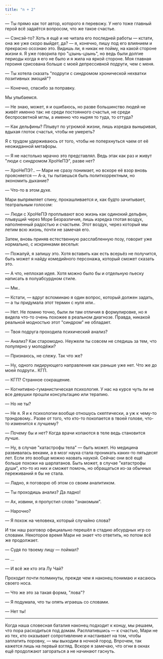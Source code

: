 ```yaml
---
title: "n + 2"
---
```


— Ты прямо как тот автор, которого я перевожу. У него тоже главный герой всё
задаётся вопросом, что же такое счастье.

— Сэнсэй-то? Хоть я ещё и не читала его последней работы — кстати, она же уже
скоро выйдет, да? — я, конечно, пишу под его влиянием и прекрасно осознаю
это. Видишь ли, я никак не пойму, на какой стороне жизни я. Я уже говорила про
"цзынь-цзынь", но ведь были долгие периоды когда я его не было и я жила на яркой
стороне. Моя главная героиня срисована больше с моей депрессивной подруги, чем с
меня.

— Ты хотела сказать "подруги с синдромом хронической нехватки позитивных
эмоций"?

— Конечно, спасибо за поправку.

Мы улыбаемся.

— Не знаю, может, я и ошибаюсь, но разве большинство людей не живёт именно так:
не среди постоянного счастья, не среди беспросветной мглы, а именно что ныряя то
туда, то оттуда?

— Как дельфины? Плывут по угрюмой жизни, лишь изредка выныривая, вдыхая глоток
счастья, чтобы не умереть?

Я с трудом удерживаюсь от того, чтобы не поперхнуться чаем от её неожиданной
метафоры.

— Я не настолько мрачно это представлял. Ведь этак как раз и живут "люди с
синдромом ХроНеПЭ", разве нет?

— ХроНеПЭ?.. — Мари не сразу понимает, но вскоре её взор вновь проясняется —
А-а, ты пытаешься быть политкорректным, но экономить дыхание?

— Что-то в этом духе.

Мари выпрямляет спину, прокашливается и, как будто зачитывает, театральным
голосом:

— Люди с ХроНеПЭ проплывают всю жизнь как одинокий дельфин, плывущий через Море
Безразличия, лишь изредка глотая воздух, наполненный радостью и счастьем. Этот
воздух, через который мы летим всю жизнь, почти не замечая его.

Затем, вновь приняв естественную расслабленную позу, говорит уже нормально, с
искринками веселья:

— Пожалуй, я запишу это. Хотя вставить как есть всерьёз не получится, быть может
я найду комедийного персонажа, который сможет сказать это.

— А что, неплохая идея. Хотя можно было бы и отдельную пьеску написать в
полуабсурдном стиле.

— Мм..

— Кстати, — вдруг вспоминаю я один вопрос, который должен задать, — а ты
придумала этот термин с нуля или..

— Нет. Не помню точно, были ли там отличия в формулировке, но я видела что-то
очень похожее в реальном диагнозе. Правда, никакой реальной модностью этот
"синдром" не обладает.

— Твоя подруга проходила психический анализ?

— Анализ? Как старомодно. Неужели ты совсем не следишь за тем, что популярно у
молодёжи?

— Признаюсь, не слежу. Так что же?

— Ну, одного лидирующего направления как раньше уже нет. Что же до моей
подруги.. КГП.

— КГП? Странное сокращение.

— Когнитивно-гуманистическая психология. У нас на курсе чуть ли не все девушки
прошли консультацию или терапию.

— Но не ты?

— Не я. Я и к психологии вообще отношусь скептически, а уж к чему-то
трэндовому.. Разве от того, что кто-то покопается в твоей голове, что-то
изменится к лучшему?

— Почему бы и нет? Когда врачи копаются в теле ведь становится лучше.

— Ну, в случае "катастрофы тела" — быть может. Но медицина развивалась веками, а
в мозг наука стала проникать каких-то пятьдесят лет. Если это вообще можно
назвать наукой. Сейчас они всё ещё больше похожи на шарлатанов. Быть может, в
случае "катастрофы души", кто-то из них и сможет помочь, но обращаться из-за
обычных переживаний я бы не стала.

— Ладно, я поговорю об этом со своим аналитиком.

— Ты проходишь анализ? Да ладно!

— Ах, извини, я пропустил слово "знакомым".

— Нарочно?

— Я похож на человека, который случайно слова?

И так наш разговор официально перешёл в стадию абсурдных игр со
словами. Некоторое время Мари не знает что ответить, но потом всё же продолжает.

— Судя по твоему лицу — поймал?

— ...

— И всё же кто эта Лу Чай?

Проходит почти полминуты, прежде чем я наконец понимаю и касаюсь своего носа.

— Что же это за такая форма, "лова"?

— Я подумала, что ты опять играешь со словами.

— Нет ты!

***

Когда наша словесная баталия наконец подходит к концу, мы решаем, что пора
расходиться под домам. Расплатившись — к счастью, Мари не из тех, кто оказывает
сопротивление и настаивает на том, чтобы заплатить поровну, — мы выходим в
ночной город. Впрочем, так кажется лишь на первый взгляд. Вскоре я замечаю, что
огни в окнах ещё продолжают загораться а не начинают гаснуть.
